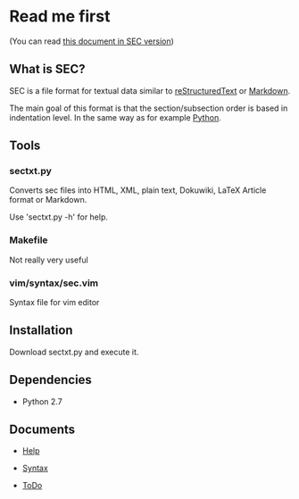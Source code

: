 # Read me first
(You can read [this document in SEC version](README.sec))


## What is SEC?
SEC is a file format for textual data similar to 
[reStructuredText](https://en.wikipedia.org/wiki/ReStructuredText) 
or [Markdown](https://en.wikipedia.org/wiki/Markdown).


The main goal of this format is that the section/subsection order is 
based in indentation level. In the same way as for example 
[Python](http://www.diveintopython.net/getting_to_know_python/indenting_code.html).  


## Tools
### sectxt.py
Converts sec files into HTML, XML, plain text, Dokuwiki, LaTeX Article format or Markdown.


Use 'sectxt.py -h' for help.


### Makefile
Not really very useful


### vim/syntax/sec.vim
Syntax file for vim editor


## Installation
Download sectxt.py and execute it.


## Dependencies
*  Python 2.7

## Documents 
*  [Help](data/help.sec)

*  [Syntax](data/SYNTAX.sec)

*  [ToDo](data/todo.sec)


